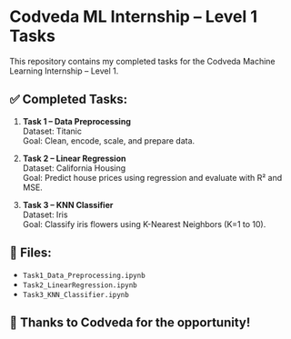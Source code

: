 # Codveda ML Internship – Level 1 Tasks

This repository contains my completed tasks for the Codveda Machine Learning Internship – Level 1.

## ✅ Completed Tasks:
1. **Task 1 – Data Preprocessing**  
   Dataset: Titanic  
   Goal: Clean, encode, scale, and prepare data.

2. **Task 2 – Linear Regression**  
   Dataset: California Housing  
   Goal: Predict house prices using regression and evaluate with R² and MSE.

3. **Task 3 – KNN Classifier**  
   Dataset: Iris  
   Goal: Classify iris flowers using K-Nearest Neighbors (K=1 to 10).

## 📂 Files:
- `Task1_Data_Preprocessing.ipynb`
- `Task2_LinearRegression.ipynb`
- `Task3_KNN_Classifier.ipynb`

## 🌟 Thanks to Codveda for the opportunity! 

